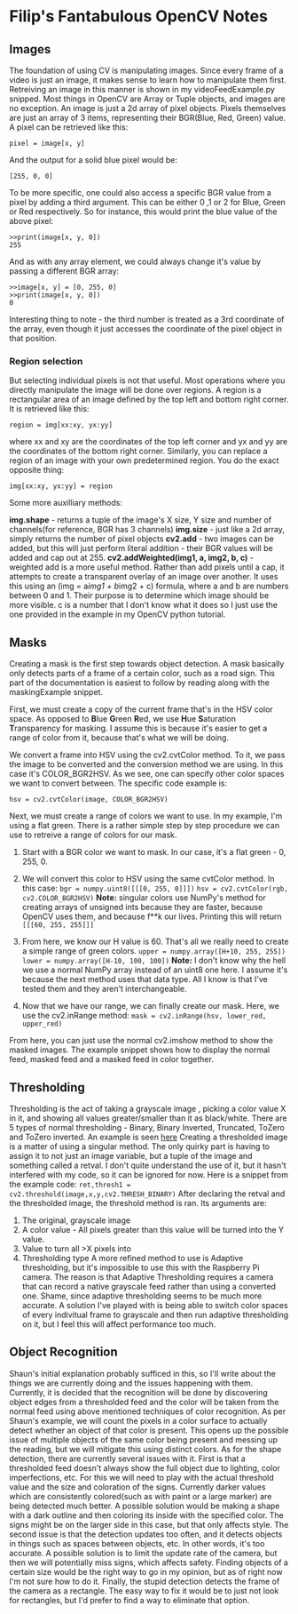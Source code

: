 ﻿# Filip's Fantabulous OpenCV Notes
## Images
The foundation of using CV is manipulating images. Since every frame of a video is just an image, it makes sense to learn how to manipulate them first. Retreiving an image in this manner is shown in my videoFeedExample.py snipped. Most things in OpenCV are Array or Tuple objects, and images are no exception. An image is just a 2d array of pixel objects. Pixels themselves are just an array of 3 items, representing their BGR(Blue, Red, Green) value. A pixel can be retrieved like this:

    pixel = image[x, y]
And the output for a solid blue pixel would be:

    [255, 0, 0]
To be more specific, one could also access a specific BGR value from a pixel by adding a third argument. This can be either 0 ,1 or 2 for Blue, Green or Red respectively. So for instance, this would print the blue value of the above pixel:

    >>print(image[x, y, 0])
    255
And as with any array element, we could always change it's value by passing a different BGR array:

    >>image[x, y] = [0, 255, 0]
    >>print(image[x, y, 0])
    0
Interesting thing to note - the third number is treated as a 3rd coordinate of the array, even though it just accesses the coordinate of the pixel object in that position.
### Region selection
But selecting individual pixels is not that useful. Most operations where you directly manipulate the image will be done over regions. A region is a rectangular area of an image defined by the top left and bottom right corner. It is retrieved like this:

    region = img[xx:xy, yx:yy]
where xx and xy are the coordinates of the top left corner and yx and yy are the coordinates of the bottom right corner.
Similarly, you can replace a region of an image with your own predetermined region. You do the exact opposite thing:

    img[xx:xy, yx:yy] = region

Some more auxilliary methods:

**img.shape** - returns a tuple of the image's X size, Y size and number of channels(for reference, BGR has 3 channels)
**img.size** - just like a 2d array, simply returns the number of pixel objects
**cv2.add** - two images can be added, but this will just perform literal addition - their BGR values will be added and cap out at 255.
**cv2.addWeighted(img1, a, img2, b, c)** - weighted add is a more useful method. Rather than add pixels until a cap, it attempts to create a transparent overlay of an image over another. It uses this using an (img = a*img1 + b*img2 + c) formula, where a and b are numbers between 0 and 1. Their purpose is to determine which image should be more visible. c is a number that I don't know what it does so I just use the one provided in the example in my OpenCV python tutorial.

## Masks
Creating a mask is the first step towards object detection. A mask basically only detects parts of a frame of a certain color, such as a road sign. This part of the documentation is easiest to follow by reading along with the maskingExample snippet.

First, we must create a copy of the current frame that's in the HSV color space. As opposed to **B**lue **G**reen **R**ed, we use **H**ue **S**aturation **T**ransparency for masking. I assume this is because it's easier to get a range of color from it, because that's what we will be doing.

We convert a frame into HSV using the cv2.cvtColor method. To it, we pass the image to be converted and the conversion method we are using. In this case it's COLOR_BGR2HSV. As we see, one can specify other color spaces we want to convert between. The specific code example is: 

    hsv = cv2.cvtColor(image, COLOR_BGR2HSV)
Next, we must create a range of colors we want to use. In my example, I'm using a flat green. There is a rather simple step by step procedure we can use to retreive a range of colors for our mask.

 1. Start with a BGR color we want to mask. In our case, it's a flat green - 0, 255, 0.
 2. We will convert this color to HSV using the same cvtColor method. In this case: 
`bgr = numpy.uint8([[[0, 255, 0]]])`
`hsv = cv2.cvtColor(rgb, cv2.COLOR_BGR2HSV)`
 **Note:** singular colors use NumPy's method for creating arrays of unsigned ints because they are faster, because OpenCV uses them, and because f**k our lives.
 Printing this will return `[[[60, 255, 255]]]`
 
 3. From here, we know our H value is 60. That's all we really need to create a simple range of green colors.
 `upper = numpy.array([H+10, 255, 255])`
 `lower = numpy.array([H-10, 100, 100])`
 **Note:** I don't know why the hell we use a normal NumPy array instead of an uint8 one here. I assume it's because the next method uses that data type. All I know is that I've tested them and they aren't interchangeable.
 
 4. Now that we have our range, we can finally create our mask. Here, we use the cv2.inRange method:
`mask = cv2.inRange(hsv, lower_red, upper_red)`

From here, you can just use the normal cv2.imshow method to show the masked images. The example snippet shows how to display the normal feed, masked feed and a masked feed in color together.

## Thresholding
Thresholding is the act of taking a grayscale image , picking a color value X in it, and showing all values greater/smaller than it as black/white.
There are 5 types of normal thresholding - Binary, Binary Inverted, Truncated, ToZero and ToZero inverted. An example is seen [here](http://opencv-python-tutroals.readthedocs.io/en/latest/_images/threshold.jpg)
Creating a thresholded image is a matter of using a singular method. The only quirky part is having to assign it to not just an image variable, but a tuple of the image and something called a retval. I don't quite understand the use of it, but it hasn't interfered with my code, so it can be ignored for now. Here is a snippet from the example code:
`ret,thresh1 = cv2.threshold(image,x,y,cv2.THRESH_BINARY)`
After declaring the retval and the thresholded image, the threshold method is ran. Its arguments are:
 1. The original, grayscale image
 2. A color value - All pixels greater than this value will be turned into the Y value.
 3. Value to turn all >X pixels into
 4. Thresholding type
A more refined method to use is Adaptive thresholding, but it's impossible to use this with the Raspberry Pi camera. The reason is that Adaptive Thresholding requires a camera that can record a native grayscale feed rather than using a converted one. Shame, since adaptive thresholding seems to be much more accurate.
A solution I've played with is being able to switch color spaces of every indivitual frame to grayscale and then run adaptive thresholding on it, but I feel this will affect performance too much.

## Object Recognition
Shaun's initial explanation probably sufficed in this, so I'll write about the things we are currently doing and the issues happening with them. Currently, it is decided that the recognition will be done by discovering object edges from a thresholded feed and the color will be taken from the normal feed using above mentioned techniques of color recognition. As per Shaun's example, we will count the pixels in a color surface to actually detect whether an object of that color is present. This opens up the possible issue of multiple objects of the same color being present and messing up the reading, but we will mitigate this using distinct colors.
As for the shape detection, there are currently several issues with it. First is that a thresholded feed doesn't always show the full object due to lighting, color imperfections, etc. For this we will need to play with the actual threshold value and the size and coloration of the signs. Currently darker values which are consistently colored(such as with paint or a large marker) are being detected much better.
A possible solution would be making a shape with a dark outline and then coloring its inside with the specified color. The signs might be on the larger side in this case, but that only affects style.
The second issue is that the detection updates too often, and it detects objects in things such as spaces between objects, etc. In other words, it's too accurate. A possible solution is to limit the update rate of the camera, but then we will potentially miss signs, which affects safety. Finding objects of a certain size would be the right way to go in my opinion, but as of right now I'm not sure how to do it.
Finally, the stupid detection detects the frame of the camera as a rectangle. The easy way to fix it would be to just not look for rectangles, but I'd prefer to find a way to eliminate that option. 

